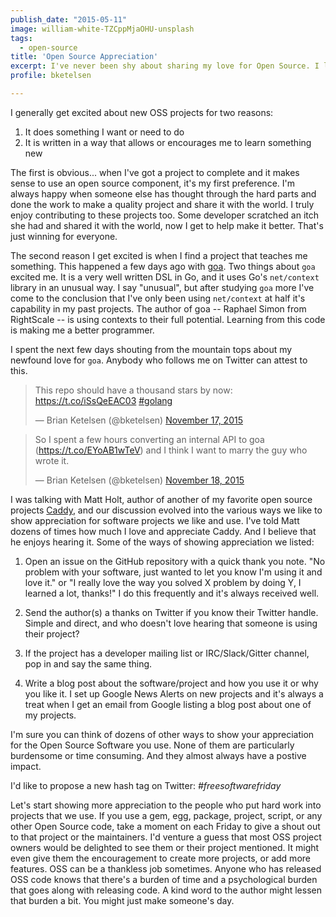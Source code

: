 ```yaml
---
publish_date: "2015-05-11"
image: william-white-TZCppMjaOHU-unsplash
tags:
  - open-source
title: 'Open Source Appreciation'
excerpt: I've never been shy about sharing my love for Open Source. I love creating things, and I love sharing them with others. One of my particular joys with Open Source Software, however, is finding new projects that excite me.
profile: bketelsen

---
```


I generally get excited about new OSS projects for two reasons:

1. It does something I want or need to do
2. It is written in a way that allows or encourages me to learn something new

The first is obvious... when I've got a project to complete and it makes sense to use an open source component, it's my first preference. I'm always happy when someone else has thought through the hard parts and done the work to make a quality project and share it with the world. I truly enjoy contributing to these projects too. Some developer scratched an itch she had and shared it with the world, now I get to help make it better. That's just winning for everyone.

The second reason I get excited is when I find a project that teaches me something. This happened a few days ago with [goa](http://goa.design). Two things about `goa` excited me. It is a very well written DSL in Go, and it uses Go's `net/context` library in an unusual way. I say "unusual", but after studying `goa` more I've come to the conclusion that I've only been using `net/context` at half it's capability in my past projects. The author of goa -- Raphael Simon
from RightScale -- is using contexts to their full potential. Learning from this code is making me a better programmer.

I spent the next few days shouting from the mountain tops about my newfound love for `goa`. Anybody who follows me on Twitter can attest to this.

<blockquote class="twitter-tweet" lang="en"><p lang="en" dir="ltr">This repo should have a thousand stars by now: <a href="https://t.co/iSsQeEAC03">https://t.co/iSsQeEAC03</a> <a href="https://twitter.com/hashtag/golang?src=hash">#golang</a></p>&mdash; Brian Ketelsen (@bketelsen) <a href="https://twitter.com/bketelsen/status/666697133437923328">November 17, 2015</a></blockquote>
<script async src="//platform.twitter.com/widgets.js" charset="utf-8"></script>

<blockquote class="twitter-tweet" lang="en"><p lang="en" dir="ltr">So I spent a few hours converting an internal API to goa (<a href="https://t.co/EYoAB1wTeV">https://t.co/EYoAB1wTeV</a>) and I think I want to marry the guy who wrote it.</p>&mdash; Brian Ketelsen (@bketelsen) <a href="https://twitter.com/bketelsen/status/666786731807662081">November 18, 2015</a></blockquote>
<script async src="//platform.twitter.com/widgets.js" charset="utf-8"></script>

I was talking with Matt Holt, author of another of my favorite open source projects [Caddy](https://caddyserver.com), and our discussion evolved into the various ways we like to show appreciation for software projects we like and use. I've told Matt dozens of times how much I love and appreciate Caddy. And I believe that he enjoys hearing it. Some of the ways of showing appreciation we listed:

1. Open an issue on the GitHub repository with a quick thank you note. "No problem with your software, just wanted to let you know I'm using it and love it." or "I really love the way you solved X problem by doing Y, I learned a lot, thanks!" I do this frequently and it's always received well.

1. Send the author(s) a thanks on Twitter if you know their Twitter handle. Simple and direct, and who doesn't love hearing that someone is using their project?

1. If the project has a developer mailing list or IRC/Slack/Gitter channel, pop in and say the same thing.

1. Write a blog post about the software/project and how you use it or why you like it. I set up Google News Alerts on new projects and it's always a treat when I get an email from Google listing a blog post about one of my projects.

I'm sure you can think of dozens of other ways to show your appreciation for the Open Source Software you use. None of them are particularly burdensome or time consuming. And they almost always have a postive impact.

I'd like to propose a new hash tag on Twitter: _#freesoftwarefriday_

Let's start showing more appreciation to the people who put hard work into projects that we use. If you use a gem, egg, package, project, script, or any other Open Source code, take a moment on each Friday to give a shout out to that project or the maintainers. I'd venture a guess that most OSS project owners would be delighted to see them or their project mentioned. It might even give them the encouragement to create more projects, or add more features. OSS can be a thankless
job sometimes. Anyone who has released OSS code knows that there's a burden of time and a psychological burden that goes along with releasing code. A kind word to the author might lessen that burden a bit. You might just make someone's day.
